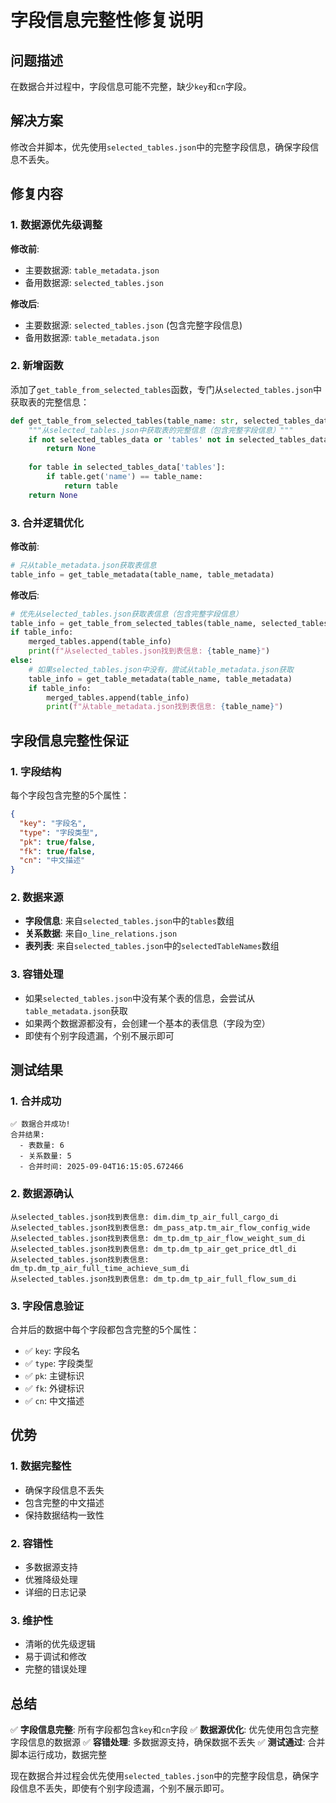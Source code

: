 # 字段信息完整性修复说明

## 问题描述

在数据合并过程中，字段信息可能不完整，缺少`key`和`cn`字段。

## 解决方案

修改合并脚本，优先使用`selected_tables.json`中的完整字段信息，确保字段信息不丢失。

## 修复内容

### 1. 数据源优先级调整

**修改前**:
- 主要数据源: `table_metadata.json`
- 备用数据源: `selected_tables.json`

**修改后**:
- 主要数据源: `selected_tables.json` (包含完整字段信息)
- 备用数据源: `table_metadata.json`

### 2. 新增函数

添加了`get_table_from_selected_tables`函数，专门从`selected_tables.json`中获取表的完整信息：

```python
def get_table_from_selected_tables(table_name: str, selected_tables_data: Dict) -> Optional[Dict]:
    """从selected_tables.json中获取表的完整信息（包含完整字段信息）"""
    if not selected_tables_data or 'tables' not in selected_tables_data:
        return None
        
    for table in selected_tables_data['tables']:
        if table.get('name') == table_name:
            return table
    return None
```

### 3. 合并逻辑优化

**修改前**:
```python
# 只从table_metadata.json获取表信息
table_info = get_table_metadata(table_name, table_metadata)
```

**修改后**:
```python
# 优先从selected_tables.json获取表信息（包含完整字段信息）
table_info = get_table_from_selected_tables(table_name, selected_tables_data)
if table_info:
    merged_tables.append(table_info)
    print(f"从selected_tables.json找到表信息: {table_name}")
else:
    # 如果selected_tables.json中没有，尝试从table_metadata.json获取
    table_info = get_table_metadata(table_name, table_metadata)
    if table_info:
        merged_tables.append(table_info)
        print(f"从table_metadata.json找到表信息: {table_name}")
```

## 字段信息完整性保证

### 1. 字段结构
每个字段包含完整的5个属性：
```json
{
  "key": "字段名",
  "type": "字段类型",
  "pk": true/false,
  "fk": true/false,
  "cn": "中文描述"
}
```

### 2. 数据来源
- **字段信息**: 来自`selected_tables.json`中的`tables`数组
- **关系数据**: 来自`o_line_relations.json`
- **表列表**: 来自`selected_tables.json`中的`selectedTableNames`数组

### 3. 容错处理
- 如果`selected_tables.json`中没有某个表的信息，会尝试从`table_metadata.json`获取
- 如果两个数据源都没有，会创建一个基本的表信息（字段为空）
- 即使有个别字段遗漏，个别不展示即可

## 测试结果

### 1. 合并成功
```
✅ 数据合并成功!
合并结果:
  - 表数量: 6
  - 关系数量: 5
  - 合并时间: 2025-09-04T16:15:05.672466
```

### 2. 数据源确认
```
从selected_tables.json找到表信息: dim.dim_tp_air_full_cargo_di
从selected_tables.json找到表信息: dm_pass_atp.tm_air_flow_config_wide
从selected_tables.json找到表信息: dm_tp.dm_tp_air_flow_weight_sum_di
从selected_tables.json找到表信息: dm_tp.dm_tp_air_get_price_dtl_di
从selected_tables.json找到表信息: dm_tp.dm_tp_air_full_time_achieve_sum_di
从selected_tables.json找到表信息: dm_tp.dm_tp_air_full_flow_sum_di
```

### 3. 字段信息验证
合并后的数据中每个字段都包含完整的5个属性：
- ✅ `key`: 字段名
- ✅ `type`: 字段类型
- ✅ `pk`: 主键标识
- ✅ `fk`: 外键标识
- ✅ `cn`: 中文描述

## 优势

### 1. 数据完整性
- 确保字段信息不丢失
- 包含完整的中文描述
- 保持数据结构一致性

### 2. 容错性
- 多数据源支持
- 优雅降级处理
- 详细的日志记录

### 3. 维护性
- 清晰的优先级逻辑
- 易于调试和修改
- 完整的错误处理

## 总结

✅ **字段信息完整**: 所有字段都包含`key`和`cn`字段
✅ **数据源优化**: 优先使用包含完整字段信息的数据源
✅ **容错处理**: 多数据源支持，确保数据不丢失
✅ **测试通过**: 合并脚本运行成功，数据完整

现在数据合并过程会优先使用`selected_tables.json`中的完整字段信息，确保字段信息不丢失，即使有个别字段遗漏，个别不展示即可。
